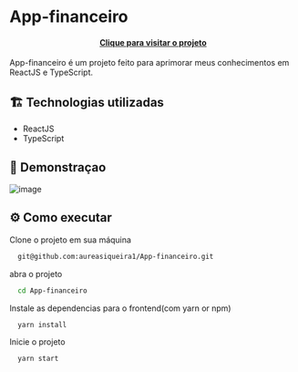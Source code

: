 # App-financeiro

<h4 align="center"><a href="https://app-financeiro-nu.vercel.app/">Clique para visitar o projeto</a></h4>

App-financeiro é um projeto feito para aprimorar meus conhecimentos em ReactJS e TypeScript.


## 🏗️ Technologias utilizadas
- ReactJS
- TypeScript


## 🚀 Demonstraçao 

![image](https://github.com/aureasiqueira1/App-financeiro/assets/89463362/54f2195d-68ec-41b5-8dc0-2986a3442029)


## ⚙️ Como executar

Clone o projeto em sua máquina
```bash
  git@github.com:aureasiqueira1/App-financeiro.git
```

abra o projeto
```bash
  cd App-financeiro
```

Instale as dependencias para o frontend(com yarn or npm)
```bash
  yarn install
```

Inicie o projeto
```bash
  yarn start
```


